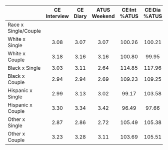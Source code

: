 
|                      | CE<br>Interview |  CE<br>Diary | ATUS<br>Weekend | CE:Int<br>%ATUS | CE:Dia<br>%ATUS |
| -------------------- | :----------: | :----------: | :----------: | :----------: | :----------: |
| Race x Single/Couple |              |              |              |              |              |
| White x Single       |         3.08 |         3.07 |         3.07 |       100.26 |       100.21 |
| White x Couple       |         3.18 |         3.16 |         3.16 |       100.80 |        99.95 |
| Black x Single       |         3.03 |         3.11 |         2.64 |       114.85 |       117.96 |
| Black x Couple       |         2.94 |         2.94 |         2.69 |       109.23 |       109.25 |
| Hispanic x Single    |         2.99 |         3.13 |         3.02 |        99.17 |       103.58 |
| Hispanic x Couple    |         3.30 |         3.34 |         3.42 |        96.49 |        97.66 |
| Other x Single       |         2.87 |         2.86 |         2.72 |       105.49 |       105.38 |
| Other x Couple       |         3.23 |         3.28 |         3.11 |       103.69 |       105.51 |

